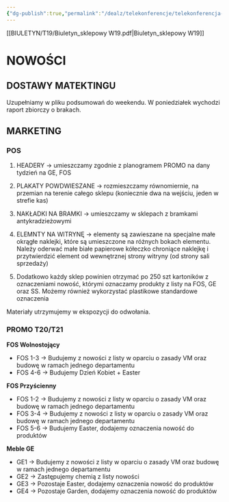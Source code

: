 ```yaml
---
{"dg-publish":true,"permalink":"/dealz/telekonferencje/telekonferencja-14-02-2025/","tags":["Public","Telekonferencja"],"created":"2025-02-14T15:48:35.317+01:00","updated":"2025-02-27T20:37:11.842+01:00"}
---
```


[[BIULETYN/T19/Biuletyn_sklepowy W19.pdf|Biuletyn_sklepowy W19]]

# NOWOŚCI
## DOSTAWY MATEKTINGU
Uzupełniamy w pliku podsumowań do weekendu. W poniedziałek wychodzi raport zbiorczy o brakach.

## MARKETING

### POS

1. HEADERY -> umieszczamy zgodnie z planogramem PROMO na dany tydzień na GE, FOS
2. PLAKATY POWDWIESZANE -> rozmieszczamy równomiernie, na przemian na terenie całego sklepu (koniecznie dwa na wejściu, jeden w strefie kas) 
3. NAKŁADKI NA BRAMKI -> umieszczamy w sklepach z bramkami antykradzieżowymi
4. ELEMNTY NA WITRYNĘ -> elementy są zawieszane na specjalne małe okrągłe naklejki, które są umieszczone na różnych bokach elementu. Należy oderwać małe białe papierowe kółeczko chroniące naklejkę i przytwierdzić element od wewnętrznej strony witryny (od strony sali sprzedaży)

5. Dodatkowo każdy sklep powinien otrzymać po 250 szt kartoników z oznaczeniami nowość, którymi oznaczamy produkty z listy na FOS, GE oraz SS. Możemy również wykorzystać plastikowe standardowe oznaczenia

Materiały utrzymujemy w ekspozycji do odwołania. 

### PROMO T20/T21

**FOS Wolnostojący**
- FOS 1-3 -> Budujemy z nowości z listy w oparciu o zasady VM oraz budowę w ramach jednego departamentu 
- FOS 4-6 -> Budujemy Dzień Kobiet + Easter

**FOS Przyścienny**
- FOS 1-2 -> Budujemy z nowości z listy w oparciu o zasady VM oraz budowę w ramach jednego departamentu 
- FOS 3-4 -> Budujemy z nowości z listy w oparciu o zasady VM oraz budowę w ramach jednego departamentu
- FOS 5-6 -> Budujemy Easter, dodajemy oznaczenia nowość do produktów

**Meble GE**
- GE1 -> Budujemy z nowości z listy w oparciu o zasady VM oraz budowę w ramach jednego departamentu 
- GE2 -> Zastępujemy chemią z listy nowości
- GE3 -> Pozostaje Easter, dodajemy oznaczenia nowość do produktów
- GE4 -> Pozostaje Garden, dodajemy oznaczenia nowość do produktów